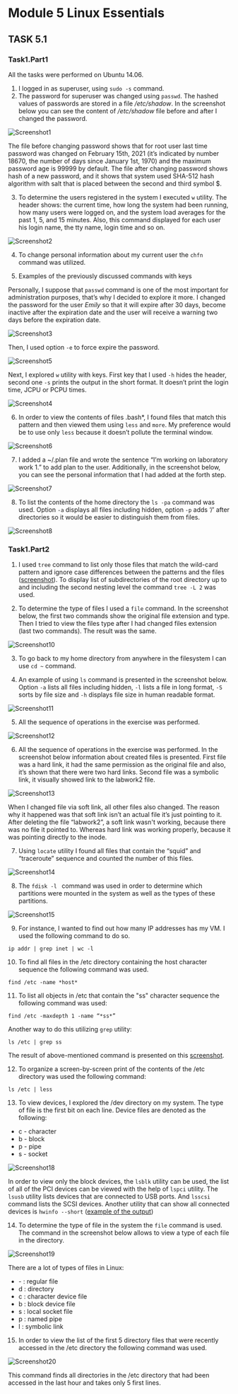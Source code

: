 # Module 5 Linux Essentials 

## TASK 5.1

### Task1.Part1

All the tasks were performed on Ubuntu 14.06. 
1) I logged in as superuser, using `sudo -s` command.
2) The password for superuser was changed using `passwd`. The hashed values of passwords are stored in a file */etc/shadow*.
In the screenshot below you can see the content of */etc/shadow* file before and after I changed the password.

![Screenshot1](./Images/Screenshot1.png)

The file before changing password shows that for root user last time password was changed on February 15th, 2021 (it’s indicated by number 18670, the number of days since January 1st, 1970) and the maximum password age is 99999 by default. The file after changing password shows hash of a new password, and it shows that system used SHA-512 hash algorithm with salt that is placed between the second and third symbol $. 

3) To determine the users registered in the system I executed `w` utility. The header shows: the current time, how long the system had been running, how many users were logged on, and the system load averages for the past 1, 5, and 15 minutes. Also, this command displayed for each user his login name, the tty name, login time and so on.

![Screenshot2](./Images/Screenshot2.png)

4) To change personal information about my current user the `chfn` command was utilized. 

5) Examples of the previously discussed commands with keys

Personally, I suppose that `passwd` command is one of the most important for administration purposes, that’s why I decided to explore it more. I changed the password for the user *Emily* so that it will expire after 30 days, become inactive after the expiration date and the user will receive a warning two days before the expiration date. 

 ![Screenshot3](./Images/Screenshot3.png)

Then, I used option `-e` to force expire the password.

![Screenshot5](./Images/Screenshot5.png)

Next, I explored `w` utility with keys. First key that I used `-h` hides the header, second one `-s` prints the output in the short format. It doesn’t print the login time, JCPU or PCPU times.
 
![Screenshot4](./Images/Screenshot4.png)

6) In order to view the contents of files .bash*, I found files that match this pattern and then viewed them using `less` and `more`. My preference would be to use only `less` because it doesn’t pollute the terminal window.  

![Screenshot6](./Images/Screenshot6.png)

7) I added a ~/.plan file and wrote the sentence “I’m working on laboratory work 1.” to add plan to the user. Additionally, in the screenshot below, you can see the personal information that I had added at the forth step.

![Screenshot7](./Images/Screenshot7.png)

8) To list the contents of the home directory the `ls -pa` command was used. Option `-a` displays all files including hidden, option `-p` adds ‘/’ after directories so it would be easier to distinguish them from files. 

![Screenshot8](./Images/Screenshot8.png)

### Task1.Part2

1) I used `tree` command to list only those files that match the wild-card pattern and ignore case differences between the patterns and the files ([screenshot](./Images/Screenshot9.png)). To display list of subdirectories of the root directory up to and including the second nesting level the command `tree -L 2` was used.

2) To determine the type of files I used a `file` command. In the screenshot below, the first two commands show the original file extension and type. Then I tried to view the files type after I had changed files extension (last two commands). The result was the same. 

![Screenshot10](./Images/Screenshot10.png)

3) To go back to my home directory from anywhere in the filesystem I can use `cd ~` command.

4) An example of using `ls` command is presented in the screenshot below. Option `-a` lists all files including hidden, `-l` lists a file in long format, `-S` sorts by file size and `-h` displays file size in human readable format.

![Screenshot11](./Images/Screenshot11.png)

5) All the sequence of operations in the exercise was performed. 

![Screenshot12](./Images/Screenshot12.png)

6) All the sequence of operations in the exercise was performed. In the screenshot below information about created files is presented. First file was a hard link, it had the same permission as the original file and also, it’s shown that there were two hard links. Second file was a symbolic link, it visually showed link to the labwork2 file. 

![Screenshot13](./Images/Screenshot13.png)

When I changed file via soft link, all other files also changed. The reason why it happened was that soft link isn’t an actual file it’s just pointing to it. After deleting the file “labwork2”, a soft link wasn't working, because there was no file it pointed to. Whereas hard link was working properly, because it was pointing directly to the inode.

7) Using `locate` utility I found all files that contain the “squid” and “traceroute” sequence and counted the number of this files.

![Screenshot14](./Images/Screenshot14.png)

8) The `fdisk -l ` command was used in order to determine which partitions were mounted in the system as well as the types of these partitions.

![Screenshot15](./Images/Screenshot15.png)

9) For instance, I wanted to find out how many IP addresses has my VM. I used the following command to do so.

```
ip addr | grep inet | wc -l
```

10) To find all files in the /etc directory containing the host character sequence the following command was used.

```
find /etc -name *host*
```
11) To list all objects in /etc that contain the "ss" character sequence the following command was used:

```
find /etc -maxdepth 1 -name “*ss*”
```

Another way to do this utilizing `grep` utility:

```
ls /etc | grep ss
```

The result of above-mentioned command is presented on this [screenshot](./Images/Screenshot16.png).

12) To organize a screen-by-screen print of the contents of the /etc directory was used the following command:

```
ls /etc | less
```

13) To view devices, I explored the /dev directory on my system. The type of file is the first bit on each line. Device files are denoted as the following:
- c - character
- b - block
- p - pipe
- s - socket

![Screenshot18](./Images/Screenshot18.png)

In order to view only the block devices, the `lsblk` utility can be used, the list of all of the PCI devices can be viewed with the help of `lspci` utility. The `lsusb` utility lists devices that are connected to USB ports. And `lsscsi` command lists the SCSI devices. Another utility that can show all connected devices is `hwinfo --short` ([example of the output](./Images/Screenshot17.png))

14) To determine the type of file in the system the `file` command is used. The command in the screenshot below allows to view a type of each file in the directory.

![Screenshot19](./Images/Screenshot19.png)

There are a lot of types of files in Linux:
- \- : regular file
- d : directory
- c : character device file
- b : block device file
- s : local socket file
- p : named pipe
- l : symbolic link

15) In order to view the list of the first 5 directory files that were recently accessed in the /etc directory the following command was used.

![Screenshot20](./Images/Screenshot20.png)

This command finds all directories in the /etc directory that had been accessed in the last hour and takes only 5 first lines.
